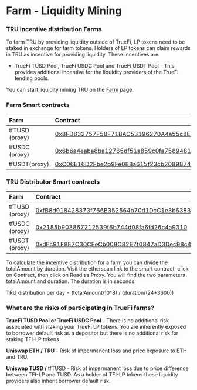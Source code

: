 # Farm - Liquidity Mining

### TRU incentive distribution Farms <a id="what-are-the-incentives-for-liquidity-mining-tru"></a>

To farm TRU by providing liquidity outside of TrueFi, LP tokens need to be staked in exchange for farm tokens. Holders of LP tokens can claim rewards in TRU as incentive for providing liquidity. These incentives are:

* TrueFi TUSD Pool, TrueFi USDC Pool and TrueFi USDT Pool - This provides additional incentive for the liquidity providers of the TrueFi lending pools.

You can start liquidity mining TRU on the [Farm](https://app.truefi.io/farm) page. 

### Farm Smart contracts

| Farm | Contract |
| :--- | :--- |
| tfTUSD \(proxy\) | [0x8FD832757F58F71BAC53196270A4a55c8E1a29D9](https://etherscan.io/address/0x8FD832757F58F71BAC53196270A4a55c8E1a29D9) |
| tfUSDC \(proxy\) | [0x6b6a4eaba8ba12765df51a859c0fa75894817f5a](https://etherscan.io/address/0x6b6a4eaba8ba12765df51a859c0fa75894817f5a) |
| tfUSDT\(proxy\) | [0xC06E16D2Fbe2b9Fe088a615f23cb20898745Dc6D](https://etherscan.io/address/0xC06E16D2Fbe2b9Fe088a615f23cb20898745Dc6D) |

### TRU Distributor Smart contracts

| Farm | Contract |
| :--- | :--- |
| tfTUSD \(proxy\) | [0xfB8d918428373f766B352564b70d1DcC1e3b6383](https://etherscan.io/address/0xfB8d918428373f766B352564b70d1DcC1e3b6383) |
| tfUSDC \(proxy\) | [0x2185b903867212539f6b744d08fa6fd26c4a9310](https://etherscan.io/address/0x2185b903867212539f6b744d08fa6fd26c4a9310) |
| tfUSDT \(proxy\) | [0xdEc91F8E7C30CEeCb008C82E7f0847aD3Dec98c4](https://etherscan.io/address/0xdEc91F8E7C30CEeCb008C82E7f0847aD3Dec98c4) |

To calculate the incentive distribution for a farm you can divide the totalAmount by duration. Visit the etherscan link to the smart contract, click on Contract, then click on Read as Proxy. You will find the two parameters totalAmount and duration. The duration is in seconds.

TRU distribution per day = \(totalAmount/10^8\) / \(duration/\(24\*3600\)\)

### What are the risks of participating in TrueFi farms? <a id="what-is-the-distribution-schedule-of-tru-for-liquidity-providers"></a>

**TrueFi TUSD Pool or TrueFi USDC Pool** - There is no additional risk associated with staking your TrueFi LP tokens. You are inherently exposed to borrower default risk as a depositor but there is no additional risk for staking TFI-LP tokens.  
  
**Uniswap ETH / TRU** - Risk of impermanent loss and price exposure to ETH and TRU.  
  
**Uniswap TUSD /** tfTUSD - Risk of impermanent loss due to price difference between TFI-LP and TUSD. As a holder of TFI-LP tokens these liquidity providers also inherit borrower default risk.

